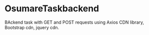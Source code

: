 # OsumareTaskbackend
BAckend task with GET and POST requests using Axios CDN library, Bootstrap cdn, jquery cdn.
